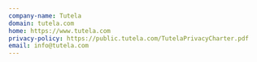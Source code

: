```yaml
---
company-name: Tutela
domain: tutela.com
home: https://www.tutela.com
privacy-policy: https://public.tutela.com/TutelaPrivacyCharter.pdf
email: info@tutela.com
---
```




